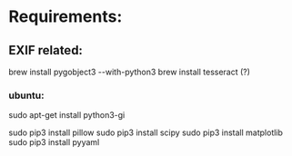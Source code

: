 # Requirements:

## EXIF related:

brew install pygobject3 --with-python3
brew install tesseract (?)

### ubuntu:
sudo apt-get install python3-gi

sudo pip3 install pillow
sudo pip3 install scipy
sudo pip3 install matplotlib
sudo pip3 install pyyaml